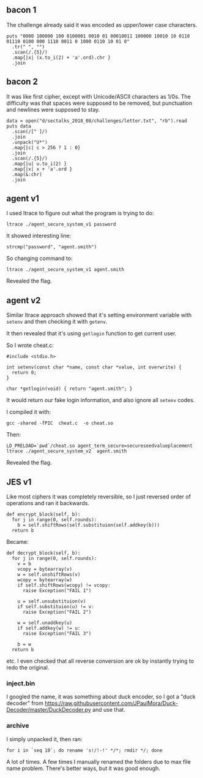 
## bacon 1

The challenge already said it was encoded as upper/lower case characters.

    puts "0000 100000 100 0100001 0010 01 00010011 100000 10010 10 0110 01110 0100 000 1110 0011 0 1000 0110 10 01 0"
      .tr(" ", "")
      .scan(/.{5}/)
      .map{|x| (x.to_i(2) + 'a'.ord).chr }
      .join

## bacon 2

It was like first cipher, except with Unicode/ASCII characters as 1/0s. The difficulty was that spaces were supposed to be removed, but punctuation and newlines were supposed to stay.

    data = open("d/sectalks_2018_08/challenges/letter.txt", "rb").read
    puts data
      .scan(/[^ ]/)
      .join
      .unpack("U*")
      .map{|c| c > 256 ? 1 : 0}
      .join
      .scan(/.{5}/)
      .map{|u| u.to_i(2) }
      .map{|x| x + 'a'.ord }
      .map(&:chr)
      .join

## agent v1

I used ltrace to figure out what the program is trying to do:

    ltrace ./agent_secure_system_v1 password

It showed interesting line:

    strcmp("password", "agent.smith")

So changing command to:

    ltrace ./agent_secure_system_v1 agent.smith

Revealed the flag.

## agent v2

Similar ltrace approach showed that it's setting environment variable with `setenv` and then checking it with `getenv`.

It then revealed that it's using `getlogin` function to get current user.

So I wrote cheat.c:

    #include <stdio.h>

    int setenv(const char *name, const char *value, int overwrite) {
      return 0;
    }

    char *getlogin(void) { return "agent.smith"; }

It would return our fake login information, and also ignore all `setenv` codes.

I compiled it with:

    gcc -shared -fPIC  cheat.c  -o cheat.so

Then:

    LD_PRELOAD=`pwd`/cheat.so agent_term_secure=secureseedvalueplacement ltrace ./agent_secure_system_v2  agent.smith

Revealed the flag.

## JES v1

Like most ciphers it was completely reversible, so I just reversed order of operations and ran it backwards.


    def encrypt_block(self, b):
      for j in range(0, self.rounds):
        b = self.shiftRows(self.substituion(self.addkey(b)))
      return b

Became:

    def decrypt_block(self, b):
      for j in range(0, self.rounds):
        v = b
        vcopy = bytearray(v)
        w = self.unshiftRows(v)
        wcopy = bytearray(w)
        if self.shiftRows(wcopy) != vcopy:
          raise Exception("FAIL 1")

        u = self.unsubstituion(v)
        if self.substituion(u) != v:
          raise Exception("FAIL 2")

        w = self.unaddkey(u)
        if self.addkey(w) != u:
          raise Exception("FAIL 3")

        b = w
      return b

etc. I even checked that all reverse conversion are ok by instantly trying to redo the original.

### inject.bin

I googled the name, it was something about duck encoder, so I got a "duck decoder" from https://raw.githubusercontent.com/JPaulMora/Duck-Decoder/master/DuckDecoder.py and use that.

### archive

I simply unpacked it, then ran:

    for i in `seq 10`; do rename 's!/!-!' */*; rmdir */; done
    
A lot of times. A few times I manually renamed the folders due to max file name problem. There's better ways, but it was good enough.
